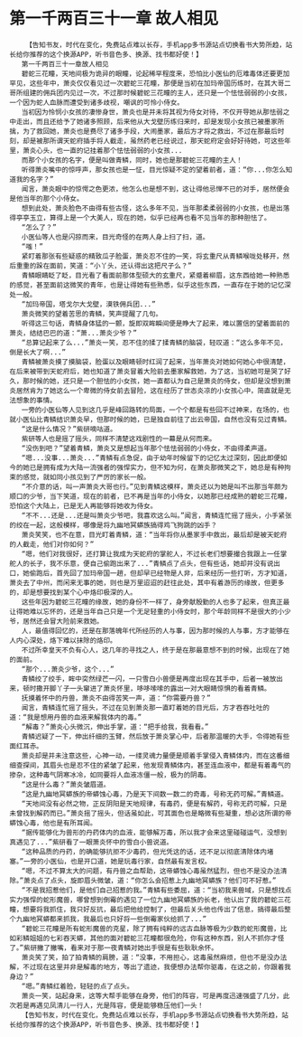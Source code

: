 # 第一千两百三十一章 故人相见
        【告知书友，时代在变化，免费站点难以长存，手机app多书源站点切换看书大势所趋，站长给你推荐的这个换源APP，听书音色多、换源、找书都好使！】
       第一千两百三十一章故人相见
       碧蛇三花瞳，天地间极为诡异的眼瞳，论起稀罕程度来，恐怕比小医仙的厄难毒体还要更加罕见，这些年中，萧炎仅仅看见过一次碧蛇三花瞳，那便是当初在加玛帝国历练时，在其大哥二哥所组建的佣兵团内见过一次，不过那时候碧蛇三花瞳的主人，还只是一个怯怯弱弱的小女孩，一个因为蛇人血脉而遭受到诸多歧视，嘲讽的可怜小侍女。
       当初因为怜悯小女孩的凄惨身世，萧炎也是并未将其视为侍女对待，不仅开导她从那怯弱之中走出，而且还给予了她诸多照顾，后来他从大戈壁历练归来时，却是发现小女孩已被墨家所擒，为了救回她，萧炎也是费尽了诸多手段，大闹墨家，最后方才将之救出，不过在那最后时刻，却是被那所谓天蛇府插手将人截走，虽然药老已经说过，那天蛇府定会好好待她，可这些年里，萧炎心头，也一直的记挂着那个怯怯弱弱的小女孩...
       而那个小女孩的名字，便是叫做青鳞，同时，她也是那碧蛇三花瞳的主人！
       听得萧炎嘴中的惊呼声，那女孩也是一怔，目光惊疑不定的望着前者，道：“你...你怎么知道我的名字？”
       闻言，萧炎眼中的惊愕之色更浓，他怎么也是想不到，这让得他忌惮不已的对手，居然便会是他当年的那个小侍女。
       想到此处，萧炎脸色不由得有些古怪，这么多年不见，当年那柔柔弱弱的小女孩，也是出落得亭亭玉立，算得上是一个大美人，现在的她，似乎已经再也看不见当年的那种胆怯了。
       “怎么了？”
       小医仙等人也是闪掠而来，目光奇怪的在两人身上扫了扫，道。
       “嗤！”
       紧盯着那张有些疑惑的精致瓜子脸蛋，萧炎忍不住的一笑，将玄重尺从青鳞喉咙处移开，然后重重的跺在面前，笑道：“小丫头，还认得出这把尺子么？”
       青鳞眼睛眨了眨，目光看了看面前那体型硕大的玄重尺，紧蹙着柳眉，这东西给她一种熟悉的感觉，甚至面前这微笑的青年，也是让得她有些熟悉，似乎这些东西，一直存在于她的记忆深处一般。
       “加玛帝国，塔戈尔大戈壁，漠铁佣兵团...”
       萧炎微笑的望着苦思的青鳞，笑声提醒了几句。
       听得这三句话，青鳞身体猛的一颤，旋即双眸瞬间便是睁大了起来，难以置信的望着面前的萧炎，结结巴巴的道：“萧...萧炎少爷？”
       “总算记起来了么...”萧炎一笑，忍不住的揉了揉青鳞的脑袋，轻叹道：“这么多年不见，倒是长大了啊...”
       青鳞被萧炎摸了摸脑袋，脸蛋以及眼睛顿时红润了起来，当年萧炎对她如何她心中很清楚，在后来被带到天蛇府后，她也知道了萧炎冒着大险前去墨家解救她，为了这，当初她可是哭了好久，那时候的她，还只是一个胆怯的小女孩，她一直都认为自己是萧炎的侍女，但却是没想到萧炎居然肯为了她这么一个卑微的侍女前去冒险，这在经历了世态炎凉的小女孩心中，简直就是无法想象的事情。
       一旁的小医仙等人见到这几乎是峰回路转的局面，一个个都是有些回不过神来，在场的，也就小医仙比青鳞结识萧炎早，但那时候的她，已是独自前往了出云帝国，自然也没有见过青鳞。
       “这是什么情况？”紫研嘀咕道。
       紫研等人也是摇了摇头，同样不清楚这戏剧性的一幕是从何而来。
       “没伤到吧？”望着青鳞，萧炎又是想起当年那个怯怯弱弱的小侍女，不由得柔声道。
       “嗯...没事...萧炎...”青鳞有点急促，由于幼年时候留下的记忆太过深刻，因此即便如今的她已是拥有成为大陆一流强者的强悍实力，但不知为何，在萧炎那微笑之下，她总是有种拘束的感觉，就如同小孩见到了严厉的家长一般。
       “不介意的话，叫一声萧炎大哥也行。”见到青鳞这模样，萧炎还以为她是叫不出那当年颇为顺口的少爷，当下笑道，现在的前者，已不再是当年的小侍女，以她那已经成熟的碧蛇三花瞳，恐怕这个大陆上，已是无人再能够将她收为侍女。
       “不不...还是...还是叫萧炎少爷吧，我喜欢这么叫。”闻言，青鳞连忙摇了摇头，小手紧张的绞在一起，这般模样，哪像是将九幽地冥蟒族搞得鸡飞狗跳的凶手？
       萧炎笑笑，也不在意，目光盯着青鳞，道：“当年将你从墨家手中救出，最后却是被天蛇府的人截走，他们对你如何？”
       “嗯，他们对我很好，还打算让我成为天蛇府的掌舵人，不过长老们想要撮合我跟上一任掌舵人的长子，我不乐意，便自己偷跑出来了...”青鳞点了点头，但有些话，她却并没有说出口，她偷跑后，首先回了加玛帝国一趟，但却早已经物是人非，后来经历一些打听，方才知道，萧炎去了中州，而闲来无事的她，则也是万里迢迢的赶往此处，其中有着游历的缘故，但更多的，却是想要找到某个心中烙印极深的人。
       这些年因为碧蛇三花瞳的缘故，她的身份不一样了，身旁献殷勤的人也多了起来，但真正最让得她难以忘怀的，还是当年自己只是一个无足轻重的小侍女时，那个年龄同样不是很大的小少爷，居然还会冒大险前来救她。
       人，最值得回忆的，还是在那落魄年代所经历的人与事，因为那时候的人与事，方才能够在人内心深处，烙下难以抹除的烙印。
       不过所幸皇天不负有心人，这几年的寻找之人，终于是在那最意想不到的时候，出现在了她的面前。
       “那个...萧炎少爷，这个...”
       青鳞绞了绞手，眸中突然绿芒一闪，一只雪白小兽便是再度出现在其手中，后者一被放出来，顿时撒开脚丫子一头窜进了萧炎怀里，哆哆嗦嗦的露出一对大眼睛惊惧的看着青鳞。
       抚摸着怀中的丹兽，萧炎不由得苦笑一声，道：“你需要丹兽？”
       闻言，青鳞连忙摇了摇头，不过在见到萧炎那一直盯着她的目光后，方才吞吞吐吐的道：“我是想用丹兽的血液来解我体内的毒。”
       “解毒？”萧炎心头微沉，伸出手掌，道：“把手给我，我看看。”
       青鳞迟疑了一下，伸出纤细的玉臂，然后放于萧炎掌心中，后者那温暖的大手，令得她有些面红耳赤。
       萧炎却是并未注意这些，心神一动，一缕灵魂力量便是顺着手掌侵入青鳞体内，而在这番细细查探间，其眉头也是忍不住的紧皱了起来，他发现青鳞体内，甚至连血液中，都是有着毒气的掺杂，这种毒气阴寒冰冷，如同要将人血液冻僵一般，极为的阴毒。
       “这是什么毒？”萧炎皱眉道。
       “这是九幽地冥蟒族的帝蟒蚀心毒，乃是天下间数一数二的奇毒，号称无药可解。”青鳞道。
       “天地间没有必然之物，正反阴阳是天地规律，有毒药，便是有解药，号称无药可解，只是未曾找到解药而已。”萧炎摇了摇头，但话虽如此，可其面色也是略微有些凝重，想必这所谓的帝蟒蚀心毒，他也是有所耳闻。
       “据传能够化为兽形的丹药体内的血液，能够解万毒，所以我才会来这里碰碰运气，没想到真遇见了...”紫研看了一眼萧炎怀中的雪白小兽说道。
       “这种品质的丹药，的确能够抗拒不少毒药，但光凭这的话，还不足以彻底清除体内堵塞。”一旁的小医仙，也是开口道，她是玩毒行家，自然最有发言权。
       “嗯，不过不算太大的问题，有丹兽之血帮助，这帝蟒蚀心毒虽然猛烈，但也不是没办法清除。”萧炎点了点头，旋即眉头微皱，道：“你怎么会招惹上九幽地冥蟒族？他们可不好惹。”
       “不是我招惹他们，是他们自己招惹的我。”青鳞有些委屈，道：“当初我来兽域，只是想找点实力强悍的蛇形魔兽，哪曾想到倒霉的遇见了一位九幽地冥蟒族的长老，他认出了我的碧蛇三花瞳，想要将我抓住，我只好反抗，最后把他给控制了，但最后关头他也传出了信息，搞得最后整个九幽地冥蟒都来抓我，我最后也只好将一些倒霉家伙给抓了...”
       “碧蛇三花瞳是所有蛇形魔兽的克星，除了拥有纯粹的远古血脉等极为少数的蛇形魔兽，比如彩鳞姐姐的七彩吞天蟒，其他的面对碧蛇三花瞳都很危险，你有这种东西，别人不抓你才怪了。”紫研撇了撇嘴，看来对于那一夜青鳞对她出手很是有些耿耿余怀。
       萧炎笑了笑，拍了拍青鳞的肩膀，道：“没事，不用担心，这毒虽然麻烦，但也不是没办法解，不过现在这里并非是解毒的地方，等出了遗迹，我便想办法帮你驱毒，在这之前，你跟着我身边？”
       “嗯。”青鳞红着脸，轻轻的点了点头。
       萧炎一笑，站起身来，这等大帮手能够在身旁，他们的阵容，可是再度迅速强盛了几分，此次若是再遇见凤清儿一行人，光是阵容，便是能够稳压他们一头！
       【告知书友，时代在变化，免费站点难以长存，手机app多书源站点切换看书大势所趋，站长给你推荐的这个换源APP，听书音色多、换源、找书都好使！】
